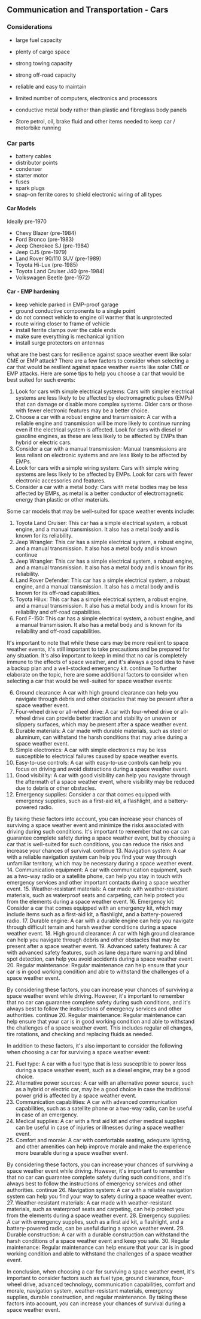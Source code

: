 ## Communication and Transportation - Cars

### Considerations
- large fuel capacity
- plenty of cargo space
- strong towing capacity
- strong off-road capacity
- reliable and easy to maintain
- limited number of computers, electronics and processors
- conductive metal body rather than plastic and fibreglass body panels

- Store petrol, oil, brake fluid and other items needed to keep car / motorbike running

### Car parts
- battery cables
- distributor points
- condenser
- starter motor
- fuses
- spark plugs
- snap-on ferrite cores to shield electronic wiring of all types

#### Car Models
Ideally pre-1970
- Chevy Blazer (pre-1984)
- Ford Bronco (pre-1983)
- Jeep Cherokee SJ (pre-1984)
- Jeep CJ5 (pre-1979)
- Land Rover 90/110 SUV (pre-1989)
- Toyota Hi-Lux (pre-1985)
- Toyota Land Cruiser J40 (pre-1984)
- Volkswagen Beetle (pre-1972)

#### Car - EMP hardening
- keep vehicle parked in EMP-proof garage
- ground conductive components to a single point
- do not connect vehicle to engine oil warmer that is unprotected
- route wiring closer to frame of vehicle
- install ferrite clamps over the cable ends
- make sure everything is mechanical ignition
- install surge protectors on antennas


what are the best cars for resilience against space weather event like solar CME or EMP attack?
There are a few factors to consider when selecting a car that would be resilient against space weather events like solar CME or EMP attacks. Here are some tips to help you choose a car that would be best suited for such events:

1. Look for cars with simple electrical systems: Cars with simpler electrical systems are less likely to be affected by electromagnetic pulses (EMPs) that can damage or disable more complex systems. Older cars or those with fewer electronic features may be a better choice.
2. Choose a car with a robust engine and transmission: A car with a reliable engine and transmission will be more likely to continue running even if the electrical system is affected. Look for cars with diesel or gasoline engines, as these are less likely to be affected by EMPs than hybrid or electric cars.
3. Consider a car with a manual transmission: Manual transmissions are less reliant on electronic systems and are less likely to be affected by EMPs.
4. Look for cars with a simple wiring system: Cars with simple wiring systems are less likely to be affected by EMPs. Look for cars with fewer electronic accessories and features.
5. Consider a car with a metal body: Cars with metal bodies may be less affected by EMPs, as metal is a better conductor of electromagnetic energy than plastic or other materials.

Some car models that may be well-suited for space weather events include:

1. Toyota Land Cruiser: This car has a simple electrical system, a robust engine, and a manual transmission. It also has a metal body and is known for its reliability.
2. Jeep Wrangler: This car has a simple electrical system, a robust engine, and a manual transmission. It also has a metal body and is known
continue
2. Jeep Wrangler: This car has a simple electrical system, a robust engine, and a manual transmission. It also has a metal body and is known for its reliability.
3. Land Rover Defender: This car has a simple electrical system, a robust engine, and a manual transmission. It also has a metal body and is known for its off-road capabilities.
4. Toyota Hilux: This car has a simple electrical system, a robust engine, and a manual transmission. It also has a metal body and is known for its reliability and off-road capabilities.
5. Ford F-150: This car has a simple electrical system, a robust engine, and a manual transmission. It also has a metal body and is known for its reliability and off-road capabilities.

It's important to note that while these cars may be more resilient to space weather events, it's still important to take precautions and be prepared for any situation. It's also important to keep in mind that no car is completely immune to the effects of space weather, and it's always a good idea to have a backup plan and a well-stocked emergency kit.
continue
To further elaborate on the topic, here are some additional factors to consider when selecting a car that would be well-suited for space weather events:

6. Ground clearance: A car with high ground clearance can help you navigate through debris and other obstacles that may be present after a space weather event.
7. Four-wheel drive or all-wheel drive: A car with four-wheel drive or all-wheel drive can provide better traction and stability on uneven or slippery surfaces, which may be present after a space weather event.
8. Durable materials: A car made with durable materials, such as steel or aluminum, can withstand the harsh conditions that may arise during a space weather event.
9. Simple electronics: A car with simple electronics may be less susceptible to electrical failures caused by space weather events.
10. Easy-to-use controls: A car with easy-to-use controls can help you focus on driving and avoid distractions during a space weather event.
11. Good visibility: A car with good visibility can help you navigate through the aftermath of a space weather event, where visibility may be reduced due to debris or other obstacles.
12. Emergency supplies: Consider a car that comes equipped with emergency supplies, such as a first-aid kit, a flashlight, and a battery-powered radio.

By taking these factors into account, you can increase your chances of surviving a space weather event and minimize the risks associated with driving during such conditions. It's important to remember that no car can guarantee complete safety during a space weather event, but by choosing a car that is well-suited for such conditions, you can reduce the risks and increase your chances of survival.
continue
13. Navigation system: A car with a reliable navigation system can help you find your way through unfamiliar territory, which may be necessary during a space weather event.
14. Communication equipment: A car with communication equipment, such as a two-way radio or a satellite phone, can help you stay in touch with emergency services and other important contacts during a space weather event.
15. Weather-resistant materials: A car made with weather-resistant materials, such as waterproof seats and carpeting, can help protect you from the elements during a space weather event.
16. Emergency kit: Consider a car that comes equipped with an emergency kit, which may include items such as a first-aid kit, a flashlight, and a battery-powered radio.
17. Durable engine: A car with a durable engine can help you navigate through difficult terrain and harsh weather conditions during a space weather event.
18. High ground clearance: A car with high ground clearance can help you navigate through debris and other obstacles that may be present after a space weather event.
19. Advanced safety features: A car with advanced safety features, such as lane departure warning and blind spot detection, can help you avoid accidents during a space weather event.
20. Regular maintenance: Regular maintenance can help ensure that your car is in good working condition and able to withstand the challenges of a space weather event.

By considering these factors, you can increase your chances of surviving a space weather event while driving. However, it's important to remember that no car can guarantee complete safety during such conditions, and it's always best to follow the instructions of emergency services and other authorities.
continue
20. Regular maintenance: Regular maintenance can help ensure that your car is in good working condition and able to withstand the challenges of a space weather event. This includes regular oil changes, tire rotations, and checking and replacing fluids as needed.

In addition to these factors, it's also important to consider the following when choosing a car for surviving a space weather event:

21. Fuel type: A car with a fuel type that is less susceptible to power loss during a space weather event, such as a diesel engine, may be a good choice.
22. Alternative power sources: A car with an alternative power source, such as a hybrid or electric car, may be a good choice in case the traditional power grid is affected by a space weather event.
23. Communication capabilities: A car with advanced communication capabilities, such as a satellite phone or a two-way radio, can be useful in case of an emergency.
24. Medical supplies: A car with a first aid kit and other medical supplies can be useful in case of injuries or illnesses during a space weather event.
25. Comfort and morale: A car with comfortable seating, adequate lighting, and other amenities can help improve morale and make the experience more bearable during a space weather event.

By considering these factors, you can increase your chances of surviving a space weather event while driving. However, it's important to remember that no car can guarantee complete safety during such conditions, and it's always best to follow the instructions of emergency services and other authorities.
continue
26. Navigation system: A car with a reliable navigation system can help you find your way to safety during a space weather event.
27. Weather-resistant materials: A car made with weather-resistant materials, such as waterproof seats and carpeting, can help protect you from the elements during a space weather event.
28. Emergency supplies: A car with emergency supplies, such as a first aid kit, a flashlight, and a battery-powered radio, can be useful during a space weather event.
29. Durable construction: A car with a durable construction can withstand the harsh conditions of a space weather event and keep you safe.
30. Regular maintenance: Regular maintenance can help ensure that your car is in good working condition and able to withstand the challenges of a space weather event.

In conclusion, when choosing a car for surviving a space weather event, it's important to consider factors such as fuel type, ground clearance, four-wheel drive, advanced technology, communication capabilities, comfort and morale, navigation system, weather-resistant materials, emergency supplies, durable construction, and regular maintenance. By taking these factors into account, you can increase your chances of survival during a space weather event.
